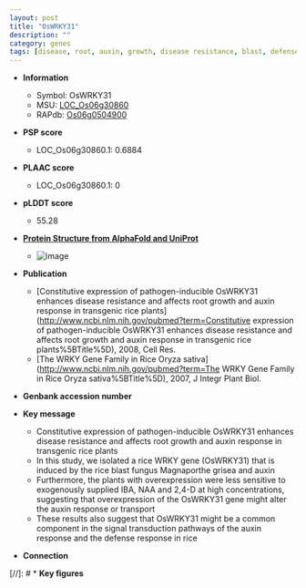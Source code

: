 ```yaml
---
layout: post
title: "OsWRKY31"
description: ""
category: genes
tags: [disease, root, auxin, growth, disease resistance, blast, defense response, defense]
---
```


* **Information**  
    + Symbol: OsWRKY31  
    + MSU: [LOC_Os06g30860](http://rice.plantbiology.msu.edu/cgi-bin/ORF_infopage.cgi?orf=LOC_Os06g30860)  
    + RAPdb: [Os06g0504900](http://rapdb.dna.affrc.go.jp/viewer/gbrowse_details/irgsp1?name=Os06g0504900)  

* **PSP score**  
    + LOC_Os06g30860.1: 0.6884 

* **PLAAC score**  
    + LOC_Os06g30860.1: 0 

* **pLDDT score**
    + 55.28

* **[Protein Structure from AlphaFold and UniProt](https://www.uniprot.org/uniprotkb/A0A0P0WX85/entry#structure)**
    + ![image](https://ricepsp.github.io/images/A/AF-A0A0P0WX85-F1.png)

* **Publication**  
    + [Constitutive expression of pathogen-inducible OsWRKY31 enhances disease resistance and affects root growth and auxin response in transgenic rice plants](http://www.ncbi.nlm.nih.gov/pubmed?term=Constitutive expression of pathogen-inducible OsWRKY31 enhances disease resistance and affects root growth and auxin response in transgenic rice plants%5BTitle%5D), 2008, Cell Res.
    + [The WRKY Gene Family in Rice Oryza sativa](http://www.ncbi.nlm.nih.gov/pubmed?term=The WRKY Gene Family in Rice Oryza sativa%5BTitle%5D), 2007, J Integr Plant Biol.

* **Genbank accession number**  

* **Key message**  
    + Constitutive expression of pathogen-inducible OsWRKY31 enhances disease resistance and affects root growth and auxin response in transgenic rice plants
    + In this study, we isolated a rice WRKY gene (OsWRKY31) that is induced by the rice blast fungus Magnaporthe grisea and auxin
    + Furthermore, the plants with overexpression were less sensitive to exogenously supplied IBA, NAA and 2,4-D at high concentrations, suggesting that overexpression of the OsWRKY31 gene might alter the auxin response or transport
    + These results also suggest that OsWRKY31 might be a common component in the signal transduction pathways of the auxin response and the defense response in rice

* **Connection**  

[//]: # * **Key figures**  


